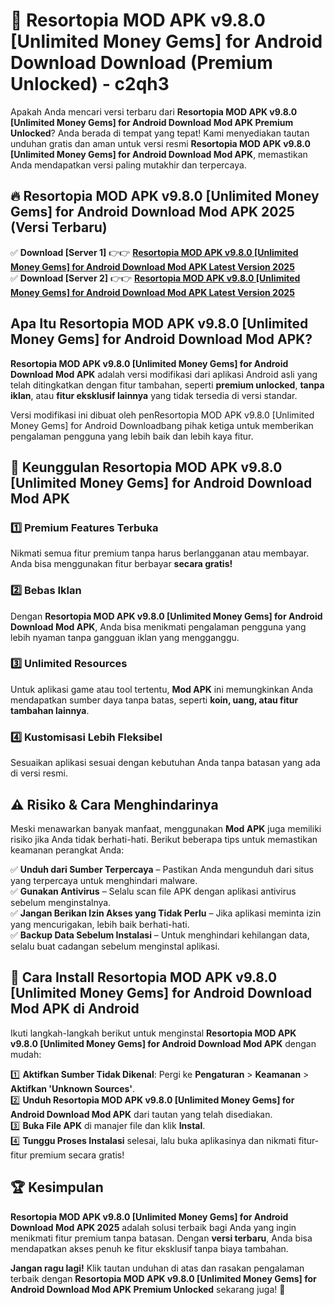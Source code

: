 # 🎯 Resortopia MOD APK v9.8.0 [Unlimited Money Gems] for Android Download  Download (Premium Unlocked) -  c2qh3

Apakah Anda mencari versi terbaru dari **Resortopia MOD APK v9.8.0 [Unlimited Money Gems] for Android Download Mod APK Premium Unlocked**? Anda berada di tempat yang tepat! Kami menyediakan tautan unduhan gratis dan aman untuk versi resmi **Resortopia MOD APK v9.8.0 [Unlimited Money Gems] for Android Download Mod APK**, memastikan Anda mendapatkan versi paling mutakhir dan terpercaya.

## 🔥 Resortopia MOD APK v9.8.0 [Unlimited Money Gems] for Android Download Mod APK 2025 (Versi Terbaru)

✅ **Download [Server 1]** 👉👉 [**Resortopia MOD APK v9.8.0 [Unlimited Money Gems] for Android Download Mod APK Latest Version 2025**](https://momento.my/?title=Resortopia_MOD_APK_v9.8.0_[Unlimited_Money_Gems]_for_Android_Download)  
✅ **Download [Server 2]** 👉👉 [**Resortopia MOD APK v9.8.0 [Unlimited Money Gems] for Android Download Mod APK Latest Version 2025**](https://momento.my/?title=Resortopia_MOD_APK_v9.8.0_[Unlimited_Money_Gems]_for_Android_Download)  

## Apa Itu Resortopia MOD APK v9.8.0 [Unlimited Money Gems] for Android Download Mod APK?

**Resortopia MOD APK v9.8.0 [Unlimited Money Gems] for Android Download Mod APK** adalah versi modifikasi dari aplikasi Android asli yang telah ditingkatkan dengan fitur tambahan, seperti **premium unlocked**, **tanpa iklan**, atau **fitur eksklusif lainnya** yang tidak tersedia di versi standar.

Versi modifikasi ini dibuat oleh penResortopia MOD APK v9.8.0 [Unlimited Money Gems] for Android Downloadbang pihak ketiga untuk memberikan pengalaman pengguna yang lebih baik dan lebih kaya fitur.

## 🎯 Keunggulan Resortopia MOD APK v9.8.0 [Unlimited Money Gems] for Android Download Mod APK

### 1️⃣ Premium Features Terbuka
Nikmati semua fitur premium tanpa harus berlangganan atau membayar. Anda bisa menggunakan fitur berbayar **secara gratis!**

### 2️⃣ Bebas Iklan
Dengan **Resortopia MOD APK v9.8.0 [Unlimited Money Gems] for Android Download Mod APK**, Anda bisa menikmati pengalaman pengguna yang lebih nyaman tanpa gangguan iklan yang mengganggu.

### 3️⃣ Unlimited Resources
Untuk aplikasi game atau tool tertentu, **Mod APK** ini memungkinkan Anda mendapatkan sumber daya tanpa batas, seperti **koin, uang, atau fitur tambahan lainnya**.

### 4️⃣ Kustomisasi Lebih Fleksibel
Sesuaikan aplikasi sesuai dengan kebutuhan Anda tanpa batasan yang ada di versi resmi.

## ⚠️ Risiko & Cara Menghindarinya

Meski menawarkan banyak manfaat, menggunakan **Mod APK** juga memiliki risiko jika Anda tidak berhati-hati. Berikut beberapa tips untuk memastikan keamanan perangkat Anda:

✅ **Unduh dari Sumber Terpercaya** – Pastikan Anda mengunduh dari situs yang terpercaya untuk menghindari malware.  
✅ **Gunakan Antivirus** – Selalu scan file APK dengan aplikasi antivirus sebelum menginstalnya.  
✅ **Jangan Berikan Izin Akses yang Tidak Perlu** – Jika aplikasi meminta izin yang mencurigakan, lebih baik berhati-hati.  
✅ **Backup Data Sebelum Instalasi** – Untuk menghindari kehilangan data, selalu buat cadangan sebelum menginstal aplikasi.

## 📌 Cara Install Resortopia MOD APK v9.8.0 [Unlimited Money Gems] for Android Download Mod APK di Android

Ikuti langkah-langkah berikut untuk menginstal **Resortopia MOD APK v9.8.0 [Unlimited Money Gems] for Android Download Mod APK** dengan mudah:

1️⃣ **Aktifkan Sumber Tidak Dikenal**: Pergi ke **Pengaturan** > **Keamanan** > **Aktifkan 'Unknown Sources'**.  
2️⃣ **Unduh Resortopia MOD APK v9.8.0 [Unlimited Money Gems] for Android Download Mod APK** dari tautan yang telah disediakan.  
3️⃣ **Buka File APK** di manajer file dan klik **Instal**.  
4️⃣ **Tunggu Proses Instalasi** selesai, lalu buka aplikasinya dan nikmati fitur-fitur premium secara gratis!

## 🏆 Kesimpulan

**Resortopia MOD APK v9.8.0 [Unlimited Money Gems] for Android Download Mod APK 2025** adalah solusi terbaik bagi Anda yang ingin menikmati fitur premium tanpa batasan. Dengan **versi terbaru**, Anda bisa mendapatkan akses penuh ke fitur eksklusif tanpa biaya tambahan.

**Jangan ragu lagi!** Klik tautan unduhan di atas dan rasakan pengalaman terbaik dengan **Resortopia MOD APK v9.8.0 [Unlimited Money Gems] for Android Download Mod APK Premium Unlocked** sekarang juga! 🚀
